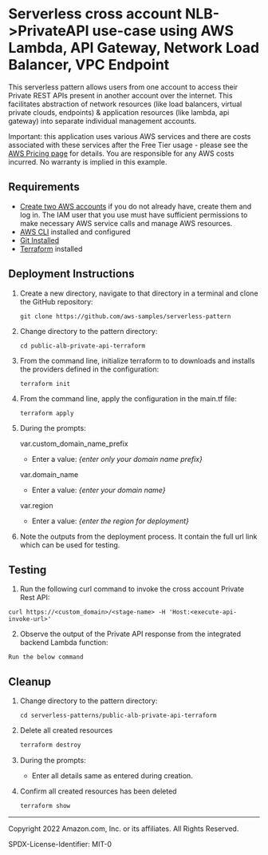 # Serverless cross account NLB->PrivateAPI use-case using AWS Lambda, API Gateway, Network Load Balancer, VPC Endpoint

This serverless pattern allows users from one account to access their Private REST APIs present in another account over the internet. This facilitates abstraction of network resources (like load balancers, virtual private clouds, endpoints) & application resources (like lambda, api gateway) into separate  individual management accounts.


Important: this application uses various AWS services and there are costs associated with these services after the Free Tier usage - please see the [AWS Pricing page](https://aws.amazon.com/pricing/) for details. You are responsible for any AWS costs incurred. No warranty is implied in this example.

## Requirements

* [Create two AWS accounts](https://portal.aws.amazon.com/gp/aws/developer/registration/index.html) if you do not already have, create them and log in. The IAM user that you use must have sufficient permissions to make necessary AWS service calls and manage AWS resources.
* [AWS CLI](https://docs.aws.amazon.com/cli/latest/userguide/install-cliv2.html) installed and configured
* [Git Installed](https://git-scm.com/book/en/v2/Getting-Started-Installing-Git)
* [Terraform](https://learn.hashicorp.com/tutorials/terraform/install-cli?in=terraform/aws-get-started) installed

## Deployment Instructions

1. Create a new directory, navigate to that directory in a terminal and clone the GitHub repository:
    ``` 
    git clone https://github.com/aws-samples/serverless-pattern
    ```
1. Change directory to the pattern directory:
    ```
    cd public-alb-private-api-terraform
    ```
1. From the command line, initialize terraform to  to downloads and installs the providers defined in the configuration:
    ```
    terraform init
    ```
1. From the command line, apply the configuration in the main.tf file:
    ```
    terraform apply
    ```
1. During the prompts:

   var.custom_domain_name_prefix
    - Enter a value: *{enter only your domain name prefix}*

   var.domain_name
    -  Enter a value: *{enter your domain name}*

   var.region
    - Enter a value: *{enter the region for deployment}*


1. Note the outputs from the deployment process. It contain the full url link which can be used for testing.

## Testing

1. Run the following curl command to invoke the cross account Private Rest API:
```
curl https://<custom_domain>/<stage-name> -H 'Host:<execute-api-invoke-url>'
```

2. Observe the output of the Private API response from the integrated backend Lambda function:
```
Run the below command 
```

## Cleanup
 
1. Change directory to the pattern directory:
    ```
    cd serverless-patterns/public-alb-private-api-terraform
    ```
1. Delete all created resources
    ```bash
    terraform destroy
    ```
1. During the prompts:
    * Enter all details same as entered during creation.

1. Confirm all created resources has been deleted
    ```bash
    terraform show
    ```
----
Copyright 2022 Amazon.com, Inc. or its affiliates. All Rights Reserved.

SPDX-License-Identifier: MIT-0
